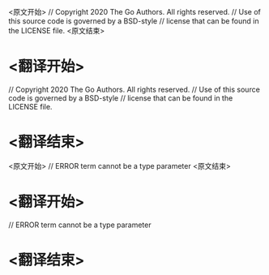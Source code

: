 
<原文开始>
// Copyright 2020 The Go Authors. All rights reserved.
// Use of this source code is governed by a BSD-style
// license that can be found in the LICENSE file.
<原文结束>

# <翻译开始>
// Copyright 2020 The Go Authors. All rights reserved.
// Use of this source code is governed by a BSD-style
// license that can be found in the LICENSE file.
# <翻译结束>


<原文开始>
// ERROR term cannot be a type parameter
<原文结束>

# <翻译开始>
// ERROR term cannot be a type parameter
# <翻译结束>

